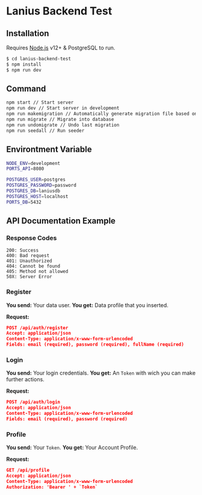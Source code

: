 # Lanius Backend Test

## Installation

Requires [Node.js](https://nodejs.org/) v12+ & PostgreSQL to run.

```sh
$ cd lanius-backend-test
$ npm install
$ npm run dev
```

## Command
```sh
npm start // Start server
npm run dev // Start server in development
npm run makemigration // Automatically generate migration file based on model
npm run migrate // Migrate into database
npm run undomigrate // Undo last migration
npm run seedall // Run seeder
```

## Environtment Variable

```sh
NODE_ENV=development
PORTS_API=8080

POSTGRES_USER=postgres
POSTGRES_PASSWORD=password
POSTGRES_DB=laniusdb
POSTGRES_HOST=localhost
PORTS_DB=5432

```

## API Documentation Example

### Response Codes
```
200: Success
400: Bad request
401: Unauthorized
404: Cannot be found
405: Method not allowed
50X: Server Error
```

### Register
**You send:**  Your data user.
**You get:** Data profile that you inserted.

**Request:**
```json
POST /api/auth/register
Accept: application/json
Content-Type: application/x-www-form-urlencoded
Fields: email (required), password (required), fullName (required)
```

### Login
**You send:**  Your  login credentials.
**You get:** An `Token` with wich you can make further actions.

**Request:**
```json
POST /api/auth/login
Accept: application/json
Content-Type: application/x-www-form-urlencoded
Fields: email (required), password (required)
```

### Profile
**You send:**  Your `Token`.
**You get:** Your Account Profile.

**Request:**
```json
GET /api/profile
Accept: application/json
Content-Type: application/x-www-form-urlencoded
Authorization: 'Bearer ' + `Token`
```